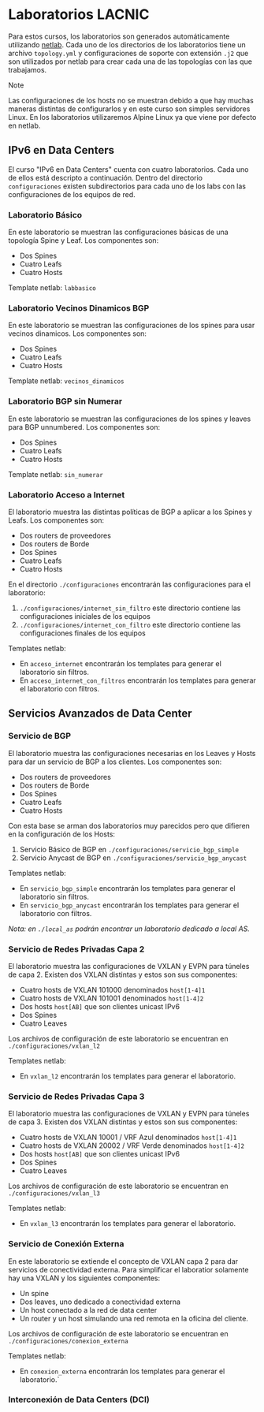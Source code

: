 # Laboratorios LACNIC
Para estos cursos, los laboratorios son generados automáticamente utilizando [netlab](https://netlab.tools/). Cada uno de los directorios de los laboratorios tiene un archivo `topology.yml` y configuraciones de soporte con extensión `.j2` que son utilizados por netlab para crear cada una de las topologías con las que trabajamos.
> [!NOTE]
> Las configuraciones de los hosts no se muestran debido a que hay muchas maneras distintas de configurarlos y en este curso son simples servidores Linux. En los laboratorios utilizaremos Alpine Linux ya que viene por defecto en netlab.

## IPv6 en Data Centers
El curso "IPv6 en Data Centers" cuenta con cuatro laboratorios. Cada uno de ellos está descripto a continuación. Dentro del directorio `configuraciones` existen subdirectorios para cada uno de los labs con las configuraciones de los equipos de red.

### Laboratorio Básico
En este laboratorio se muestran las configuraciones básicas de una topología Spine y Leaf. Los componentes son:
- Dos Spines
- Cuatro Leafs
- Cuatro Hosts

Template netlab: `labbasico`
### Laboratorio Vecinos Dinamicos BGP
En este laboratorio se muestran las configuraciones de los spines para usar vecinos dinamicos. Los componentes son:
- Dos Spines
- Cuatro Leafs
- Cuatro Hosts

Template netlab: `vecinos_dinamicos`
### Laboratorio BGP sin Numerar
En este laboratorio se muestran las configuraciones de los spines y leaves para BGP unnumbered. Los componentes son:
- Dos Spines
- Cuatro Leafs
- Cuatro Hosts

Template netlab: `sin_numerar`
### Laboratorio Acceso a Internet
El laboratorio muestra las distintas políticas de BGP a aplicar a los Spines y Leafs. Los componentes son:
- Dos routers de proveedores
- Dos routers de Borde
- Dos Spines
- Cuatro Leafs
- Cuatro Hosts

En el directorio `./configuraciones` encontrarán las configuraciones para el laboratorio:
1. `./configuraciones/internet_sin_filtro` este directorio contiene las configuraciones iniciales de los equipos
2. `./configuraciones/internet_con_filtro` este directorio contiene las configuraciones finales de los equipos 

Templates netlab: 
- En `acceso_internet` encontrarán los templates para generar el laboratorio sin filtros.
- En `acceso_internet_con_filtros` encontrarán los templates para generar el laboratorio con filtros.

## Servicios Avanzados de Data Center 

### Servicio de BGP
El laboratorio muestra las configuraciones necesarias en los Leaves y Hosts para dar un servicio de BGP a los clientes. Los componentes son:
- Dos routers de proveedores
- Dos routers de Borde
- Dos Spines
- Cuatro Leafs
- Cuatro Hosts

Con esta base se arman dos laboratorios muy parecidos pero que difieren en la configuración de los Hosts:
1. Servicio Básico de BGP en `./configuraciones/servicio_bgp_simple`
2. Servicio Anycast de BGP en `./configuraciones/servicio_bgp_anycast`

Templates netlab:
- En `servicio_bgp_simple` encontrarán los templates para generar el laboratorio sin filtros.
- En `servicio_bgp_anycast` encontrarán los templates para generar el laboratorio con filtros.

*Nota: en `./local_as` podrán encontrar un laboratorio dedicado a local AS.*

### Servicio de Redes Privadas Capa 2
El laboratorio muestra las configuraciones de VXLAN y EVPN para túneles de capa 2. Existen dos VXLAN distintas y estos son sus componentes:
- Cuatro hosts de VXLAN 101000 denominados `host[1-4]1`
- Cuatro hosts de VXLAN 101001 denominados `host[1-4]2`
- Dos hosts `host[AB]` que son clientes unicast IPv6
- Dos Spines
- Cuatro Leaves

Los archivos de configuración de este laboratorio se encuentran en `./configuraciones/vxlan_l2`

Templates netlab:
- En `vxlan_l2` encontrarán los templates para generar el laboratorio.

### Servicio de Redes Privadas Capa 3
El laboratorio muestra las configuraciones de VXLAN y EVPN para túneles de capa 3. Existen dos VXLAN distintas y estos son sus componentes:
- Cuatro hosts de VXLAN 10001 / VRF Azul denominados `host[1-4]1`
- Cuatro hosts de VXLAN 20002 / VRF Verde denominados `host[1-4]2`
- Dos hosts `host[AB]` que son clientes unicast IPv6
- Dos Spines
- Cuatro Leaves

Los archivos de configuración de este laboratorio se encuentran en `./configuraciones/vxlan_l3`

Templates netlab:
- En `vxlan_l3` encontrarán los templates para generar el laboratorio.

### Servicio de Conexión Externa
En este laboratorio se extiende el concepto de VXLAN capa 2 para dar servicios de conectividad externa. Para simplificar el laboratior solamente hay una VXLAN y los siguientes componentes:
- Un spine
- Dos leaves, uno dedicado a conectividad externa
- Un host conectado a la red de data center
- Un router y un host simulando una red remota en la oficina del cliente.

Los archivos de configuración de este laboratorio se encuentran en `./configuraciones/conexion_externa`

Templates netlab:
- En `conexion_externa` encontrarán los templates para generar el laboratorio.`
### Interconexión de Data Centers (DCI)
